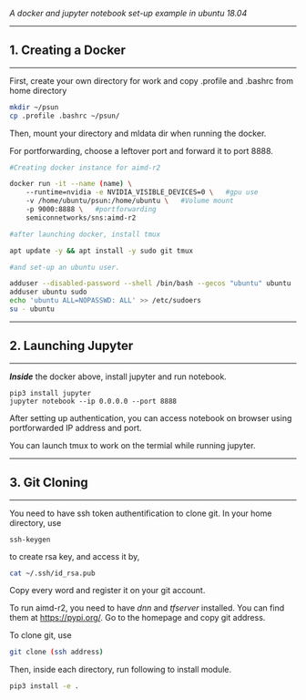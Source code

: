 *A docker and jupyter notebook set-up example in ubuntu 18.04*

---
## 1. Creating a Docker
---
First, create your own directory for work and copy .profile and .bashrc from home directory

```bash
mkdir ~/psun
cp .profile .bashrc ~/psun/
```
Then, mount your directory and mldata dir when running the docker.

For portforwarding, choose a leftover port and forward it to port 8888.

```bash
#Creating docker instance for aimd-r2

docker run -it --name (name) \
    --runtime=nvidia -e NVIDIA_VISIBLE_DEVICES=0 \   #gpu use
    -v /home/ubuntu/psun:/home/ubuntu \   #Volume mount
    -p 9000:8888 \   #portforwarding
    semiconnetworks/sns:aimd-r2

#after launching docker, install tmux

apt update -y && apt install -y sudo git tmux

#and set-up an ubuntu user.

adduser --disabled-password --shell /bin/bash --gecos "ubuntu" ubuntu
adduser ubuntu sudo
echo 'ubuntu ALL=NOPASSWD: ALL' >> /etc/sudoers
su - ubuntu
```


---
## 2. Launching Jupyter
---
***Inside*** the docker above, install jupyter and run notebook.
```
pip3 install jupyter
jupyter notebook --ip 0.0.0.0 --port 8888
```
After setting up authentication, you can access notebook on browser using portforwarded IP address and port.

You can launch tmux to work on the termial while running jupyter.


------
## 3. Git Cloning
---

You need to have ssh token authentification to clone git.
In your home directory, use
```
ssh-keygen
```
 to create rsa key, and access it by,
```bash
cat ~/.ssh/id_rsa.pub
```
Copy every word and  register it on your git account.

To run aimd-r2, you need to have *dnn* and *tfserver* installed. You can find them at https://pypi.org/. Go to the homepage and copy git address.

To clone git, use
```bash
git clone (ssh address)
```
Then, inside each directory, run following to install module.
```bash
pip3 install -e .
```
